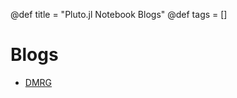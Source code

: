 @def title = "Pluto.jl Notebook Blogs"
@def tags = []

# Blogs

<!-- \tableofcontents <!-- you can use \toc as well --> 

* [DMRG](_assets/notebooks/dmrg.html)
